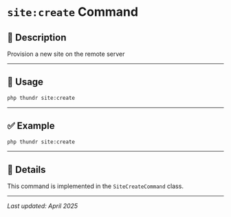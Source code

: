 # `site:create` Command

## 📝 Description

Provision a new site on the remote server

---

## 🚀 Usage

```bash
php thundr site:create
```





---

## ✅ Example

```bash
php thundr site:create
```

---

## 🧠 Details

This command is implemented in the `SiteCreateCommand` class.

---

_Last updated: April 2025_
